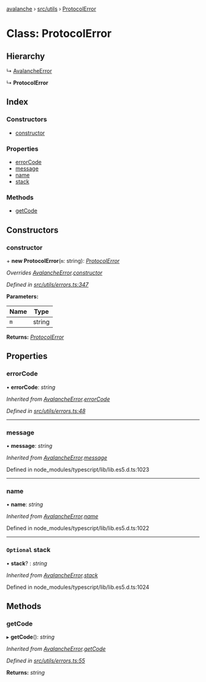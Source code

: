 [avalanche](../README.md) › [src/utils](../modules/src_utils.md) › [ProtocolError](src_utils.protocolerror.md)

# Class: ProtocolError

## Hierarchy

  ↳ [AvalancheError](src_utils.avalancheerror.md)

  ↳ **ProtocolError**

## Index

### Constructors

* [constructor](src_utils.protocolerror.md#constructor)

### Properties

* [errorCode](src_utils.protocolerror.md#errorcode)
* [message](src_utils.protocolerror.md#message)
* [name](src_utils.protocolerror.md#name)
* [stack](src_utils.protocolerror.md#optional-stack)

### Methods

* [getCode](src_utils.protocolerror.md#getcode)

## Constructors

###  constructor

\+ **new ProtocolError**(`m`: string): *[ProtocolError](src_utils.protocolerror.md)*

*Overrides [AvalancheError](src_utils.avalancheerror.md).[constructor](src_utils.avalancheerror.md#constructor)*

*Defined in [src/utils/errors.ts:347](https://github.com/ava-labs/avalanchejs/blob/4e59193/src/utils/errors.ts#L347)*

**Parameters:**

Name | Type |
------ | ------ |
`m` | string |

**Returns:** *[ProtocolError](src_utils.protocolerror.md)*

## Properties

###  errorCode

• **errorCode**: *string*

*Inherited from [AvalancheError](src_utils.avalancheerror.md).[errorCode](src_utils.avalancheerror.md#errorcode)*

*Defined in [src/utils/errors.ts:48](https://github.com/ava-labs/avalanchejs/blob/4e59193/src/utils/errors.ts#L48)*

___

###  message

• **message**: *string*

*Inherited from [AvalancheError](src_utils.avalancheerror.md).[message](src_utils.avalancheerror.md#message)*

Defined in node_modules/typescript/lib/lib.es5.d.ts:1023

___

###  name

• **name**: *string*

*Inherited from [AvalancheError](src_utils.avalancheerror.md).[name](src_utils.avalancheerror.md#name)*

Defined in node_modules/typescript/lib/lib.es5.d.ts:1022

___

### `Optional` stack

• **stack**? : *string*

*Inherited from [AvalancheError](src_utils.avalancheerror.md).[stack](src_utils.avalancheerror.md#optional-stack)*

Defined in node_modules/typescript/lib/lib.es5.d.ts:1024

## Methods

###  getCode

▸ **getCode**(): *string*

*Inherited from [AvalancheError](src_utils.avalancheerror.md).[getCode](src_utils.avalancheerror.md#getcode)*

*Defined in [src/utils/errors.ts:55](https://github.com/ava-labs/avalanchejs/blob/4e59193/src/utils/errors.ts#L55)*

**Returns:** *string*
